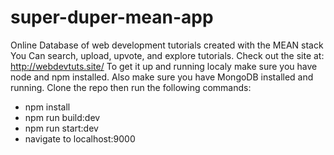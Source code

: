 # super-duper-mean-app
Online Database of web development tutorials created with the MEAN stack
You Can search, upload, upvote, and explore tutorials. Check out the site at: http://webdevtuts.site/
To get it up and running localy make sure you have node and npm installed. Also make sure you have MongoDB installed and running. Clone the repo then run the following commands:
- npm install
- npm run build:dev
- npm run start:dev
- navigate to localhost:9000
